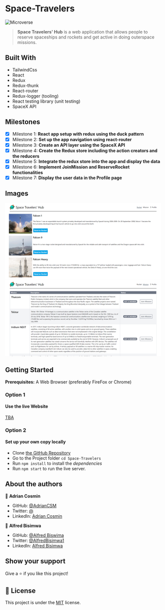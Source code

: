 # Space-Travelers

![Microverse](https://img.shields.io/badge/Microverse-blueviolet)

> **Space Travelers' Hub** is a web application that allows people to reserve spaceships and rockets and get active in doing outerspace missions.

## Built With

- TailwindCss
- React
- Redux
- Redux-thunk
- React-router
- Redux-logger (tooling)
- React testing library (unit testing)
- SpaceX API

## Milestones

- [x] Milestone 1: **React app setup with redux using the duck pattern**
- [x] Milestone 2: **Set up the app navigation using react-router**
- [x] Milestone 3: **Create an API layer using the SpaceX API**
- [x] Milestone 4: **Create the Redux store including the action creators and the reducers**
- [x] Milestone 5: **Integrate the redux store into the app and display the data**
- [x] Milestone 6: **Implement JoinMission and ReserveRocket functionalities**
- [x] Milestone 7: **Display the user data in the Profile page**

## Images

![Rockets](images/image1.png)
![Missions](images/image2.png)

## Getting Started

**Prerequisites:** A Web Browser (preferably FireFox or Chrome)

### **Option 1**

#### Use the live Website

[TBA](https://)

### **Option 2**

#### Set up your own copy locally

- Clone [the GitHub Repository](https://github.com/adriancsm/Space-Travelers)
- Go to the Project folder `cd Space-Travelers`
- Run `npm install` to install the _dependencies_
- Run `npm start` to run the live server.

## About the authors

👤 **Adrian Cosmin**

- GitHub: [@AdrianCSM](https://github.com/AdrianCSM)
- Twitter: [@](https://twitter.com/CosminAdriannn)
- LinkedIn: [Adrian Cosmin](https://www.linkedin.com/in/gheorghita-cosmin-adrian-b7781122a/)

👤 **Alfred Bisimwa**

- GitHub: [@Alfred Biswima](https://github.com/Alfredbis29)
- Twitter: [@AlfredBisimwa1](https://twitter.com/alfredbisimwa1)
- LinkedIn: [Alfred Bisimwa]()

## Show your support

Give a ⭐️ if you like this project!

## 📝 License

This project is under the [MIT](./LICENSE) license.